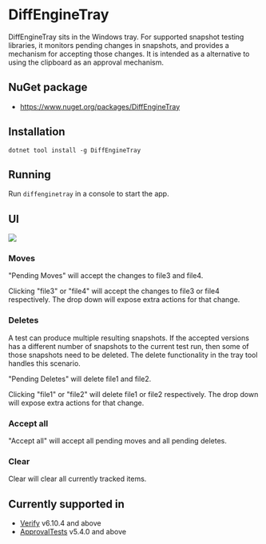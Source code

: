 # DiffEngineTray

DiffEngineTray sits in the Windows tray. For supported snapshot testing libraries, it monitors pending changes in snapshots, and provides a mechanism for accepting those changes. It is intended as a alternative to using the clipboard as an approval mechanism.


## NuGet package

 * https://www.nuget.org/packages/DiffEngineTray


## Installation

`dotnet tool install -g DiffEngineTray`


## Running

Run `diffenginetray` in a console to start the app.


## UI

<img src="..\src\DiffEngineTray.Tests\MenuBuilderTest.Full.verified.png">


### Moves

"Pending Moves" will accept the changes to file3 and file4.

Clicking "file3" or "file4" will accept the changes to file3 or file4 respectively. The drop down will expose extra actions for that change.


### Deletes

A test can produce multiple resulting snapshots. If the accepted versions has a different number of snapshots to the current test run, then some of those snapshots need to be deleted. The delete functionality in the tray tool handles this scenario.

"Pending Deletes" will delete file1 and file2.

Clicking "file1" or "file2" will delete file1 or file2 respectively. The drop down will expose extra actions for that change.


### Accept all

"Accept all" will accept all pending moves and all pending deletes.


### Clear

Clear will clear all currently tracked items.


## Currently supported in

 * [Verify](https://github.com/VerifyTests/Verify) v6.10.4 and above
 * [ApprovalTests](https://github.com/approvals/ApprovalTests.Net) v5.4.0 and above
